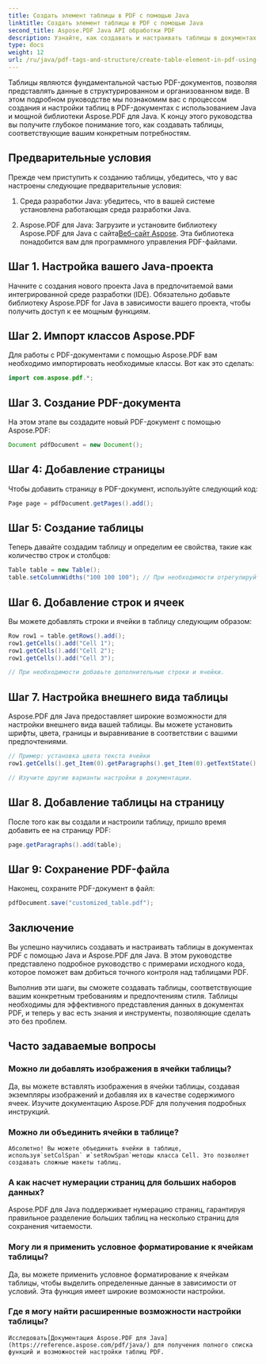 ```yaml
---
title: Создать элемент таблицы в PDF с помощью Java
linktitle: Создать элемент таблицы в PDF с помощью Java
second_title: Aspose.PDF Java API обработки PDF
description: Узнайте, как создавать и настраивать таблицы в документах PDF с помощью Java и Aspose.PDF для Java. Следуйте нашему подробному руководству с примерами исходного кода для точного контроля над таблицами PDF.
type: docs
weight: 12
url: /ru/java/pdf-tags-and-structure/create-table-element-in-pdf-using-java/
---
```



Таблицы являются фундаментальной частью PDF-документов, позволяя представлять данные в структурированном и организованном виде. В этом подробном руководстве мы познакомим вас с процессом создания и настройки таблиц в PDF-документах с использованием Java и мощной библиотеки Aspose.PDF для Java. К концу этого руководства вы получите глубокое понимание того, как создавать таблицы, соответствующие вашим конкретным потребностям.

## Предварительные условия

Прежде чем приступить к созданию таблицы, убедитесь, что у вас настроены следующие предварительные условия:

1. Среда разработки Java: убедитесь, что в вашей системе установлена работающая среда разработки Java.

2.  Aspose.PDF для Java: Загрузите и установите библиотеку Aspose.PDF для Java с сайта[Веб-сайт Aspose](https://releases.aspose.com/pdf/java/). Эта библиотека понадобится вам для программного управления PDF-файлами.

## Шаг 1. Настройка вашего Java-проекта

Начните с создания нового проекта Java в предпочитаемой вами интегрированной среде разработки (IDE). Обязательно добавьте библиотеку Aspose.PDF for Java в зависимости вашего проекта, чтобы получить доступ к ее мощным функциям.

## Шаг 2. Импорт классов Aspose.PDF

Для работы с PDF-документами с помощью Aspose.PDF вам необходимо импортировать необходимые классы. Вот как это сделать:

```java
import com.aspose.pdf.*;
```

## Шаг 3. Создание PDF-документа

На этом этапе вы создадите новый PDF-документ с помощью Aspose.PDF:

```java
Document pdfDocument = new Document();
```

## Шаг 4: Добавление страницы

Чтобы добавить страницу в PDF-документ, используйте следующий код:

```java
Page page = pdfDocument.getPages().add();
```

## Шаг 5: Создание таблицы

Теперь давайте создадим таблицу и определим ее свойства, такие как количество строк и столбцов:

```java
Table table = new Table();
table.setColumnWidths("100 100 100"); // При необходимости отрегулируйте ширину столбцов
```

## Шаг 6. Добавление строк и ячеек

Вы можете добавлять строки и ячейки в таблицу следующим образом:

```java
Row row1 = table.getRows().add();
row1.getCells().add("Cell 1");
row1.getCells().add("Cell 2");
row1.getCells().add("Cell 3");

// При необходимости добавьте дополнительные строки и ячейки.
```

## Шаг 7. Настройка внешнего вида таблицы

Aspose.PDF для Java предоставляет широкие возможности для настройки внешнего вида вашей таблицы. Вы можете установить шрифты, цвета, границы и выравнивание в соответствии с вашими предпочтениями.

```java
// Пример: установка цвета текста ячейки
row1.getCells().get_Item(0).getParagraphs().get_Item(0).getTextState().setForegroundColor(Color.getRed());

// Изучите другие варианты настройки в документации.
```

## Шаг 8. Добавление таблицы на страницу

После того как вы создали и настроили таблицу, пришло время добавить ее на страницу PDF:

```java
page.getParagraphs().add(table);
```

## Шаг 9: Сохранение PDF-файла

Наконец, сохраните PDF-документ в файл:

```java
pdfDocument.save("customized_table.pdf");
```

## Заключение

Вы успешно научились создавать и настраивать таблицы в документах PDF с помощью Java и Aspose.PDF для Java. В этом руководстве представлено подробное руководство с примерами исходного кода, которое поможет вам добиться точного контроля над таблицами PDF.

Выполнив эти шаги, вы сможете создавать таблицы, соответствующие вашим конкретным требованиям и предпочтениям стиля. Таблицы необходимы для эффективного представления данных в документах PDF, и теперь у вас есть знания и инструменты, позволяющие сделать это без проблем.

## Часто задаваемые вопросы

### Можно ли добавлять изображения в ячейки таблицы?
   Да, вы можете вставлять изображения в ячейки таблицы, создавая экземпляры изображений и добавляя их в качестве содержимого ячеек. Изучите документацию Aspose.PDF для получения подробных инструкций.

### Можно ли объединить ячейки в таблице?
    Абсолютно! Вы можете объединить ячейки в таблице, используя`setColSpan` и`setRowSpan`методы класса Cell. Это позволяет создавать сложные макеты таблиц.

### А как насчет нумерации страниц для больших наборов данных?
   Aspose.PDF для Java поддерживает нумерацию страниц, гарантируя правильное разделение больших таблиц на несколько страниц для сохранения читаемости.

### Могу ли я применить условное форматирование к ячейкам таблицы?
   Да, вы можете применить условное форматирование к ячейкам таблицы, чтобы выделить определенные данные в зависимости от условий. Эта функция имеет широкие возможности настройки.

### Где я могу найти расширенные возможности настройки таблицы?
    Исследовать[Документация Aspose.PDF для Java](https://reference.aspose.com/pdf/java/) для получения полного списка функций и возможностей настройки таблиц PDF.